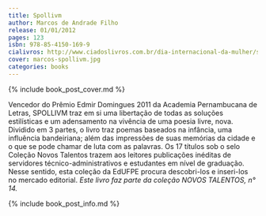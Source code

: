 ```yaml
---
title: Spollivm
author: Marcos de Andrade Filho
release: 01/01/2012
pages: 123
isbn: 978-85-4150-169-9
cialivros: http://www.ciadoslivros.com.br/dia-internacional-da-mulher/spollivm-colecao-novos-talentos-669662-p464786
cover: marcos-spollivm.jpg
categories: books
---
```

{% include book_post_cover.md %}

Vencedor do Prêmio Edmir Domingues 2011 da Academia Pernambucana de Letras, SPOLLIVM traz em si uma libertação de todas as soluções estilísticas e um adensamento na vivência de uma poesia livre, nova. Dividido em 3 partes, o livro traz poemas baseados na infância, uma influência bandeiriana; além das impressões de suas memórias da cidade e o que se pode chamar de luta com as palavras. Os 17 títulos sob o selo Coleção Novos Talentos trazem aos leitores publicações inéditas de servidores técnico-administrativos e estudantes em nível de graduação. Nesse sentido, esta coleção da EdUFPE procura descobri-los e inseri-los no mercado editorial. *Este livro faz parte da coleção NOVOS TALENTOS, n° 14.*

{% include book_post_info.md %}